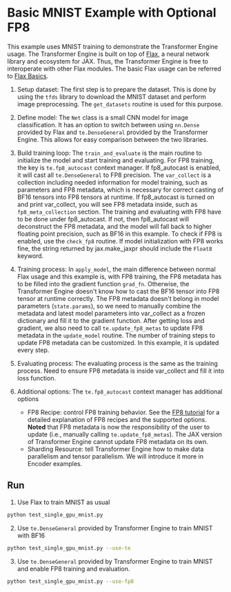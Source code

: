 # Basic MNIST Example with Optional FP8 #

This example uses MNIST training to demonstrate the Transformer Engine usage. The Transformer Engine is built on top of [Flax](https://github.com/google/flax), a neural network library and ecosystem for JAX. Thus, the Transformer Engine is free to interoperate with other Flax modules. The basic Flax usage can be referred to [Flax Basics](https://flax.readthedocs.io/en/latest/guides/flax_basics.html).

1. Setup dataset: The first step is to prepare the dataset. This is done by using the `tfds` library to download the MNIST dataset and perform image preprocessing. The `get_datasets` routine is used for this purpose.

2. Define model: The `Net` class is a small CNN model for image classification. It has an option to switch between using `nn.Dense` provided by Flax and `te.DenseGeneral` provided by the Transformer Engine. This allows for easy comparison between the two libraries.

3. Build training loop: The `train_and_evaluate` is the main routine to initialize the model and start training and evaluating. For FP8 training, the key is `te.fp8_autocast` context manager. If fp8_autocast is enabled, it will cast all `te.DenseGeneral` to FP8 precision. The `var_collect` is a collection including needed information for model training, such as parameters and FP8 metadata, which is necessary for correct casting of BF16 tensors into FP8 tensors at runtime. If fp8_autocast is turned on and print var_collect, you will see FP8 metadata inside, such as `fp8_meta_collection` section. The training and evaluating with FP8 have to be done under  fp8_autocast. If not, then fp8_autocast will deconstruct the FP8 metadata, and the model will fall back to higher floating point precision, such as BF16 in this example. To check if FP8 is enabled, use the `check_fp8` routine. If model initialization with FP8 works fine, the string returned by jax.make_jaxpr should include the `Float8` keyword.

4. Training process: In `apply_model`, the main difference between normal Flax usage and this example is, with FP8 training, the FP8 metadata has to be filled into the gradient function `grad_fn`. Otherwise, the Transformer Engine doesn't know how to cast the BF16 tensor into FP8 tensor at runtime correctly. The FP8 metadata doesn't belong in model parameters (`state.params`), so we need to manually combine the metadata and latest model parameters into var_collect as a frozen dictionary and fill it to the gradient function. After getting loss and gradient, we also need to call `te.update_fp8_metas` to update FP8 metadata in the `update_model` routine. The number of training steps to update FP8 metadata can be customized. In this example, it is updated every step.

5. Evaluating process: The evaluating process is the same as the training process. Need to ensure FP8 metadata is inside var_collect and fill it into loss function.

6. Additional options: The `te.fp8_autocast` context manager has additional options
   * FP8 Recipe: control FP8 training behavior. See the [FP8 tutorial](https://docs.nvidia.com/deeplearning/transformer-engine/user-guide/examples/fp8_primer.html) for a detailed explanation of FP8 recipes and the supported options. **Noted** that FP8 metadata is now the responsibility of the user to update (i.e., manually calling `te.update_fp8_metas`). The JAX version of Transformer Engine cannot update FP8 metadata on its own.
   * Sharding Resource: tell Transformer Engine how to make data parallelism and tensor parallelism. We will introduce it more in Encoder examples.

## Run ##

1. Use Flax to train MNIST as usual
```bash
python test_single_gpu_mnist.py
```

2. Use `te.DenseGeneral` provided by Transformer Engine to train MNIST with BF16
```bash
python test_single_gpu_mnist.py --use-te
```

3. Use `te.DenseGeneral` provided by Transformer Engine to train MNIST and enable FP8 training and evaluation.
```bash
python test_single_gpu_mnist.py --use-fp8
```